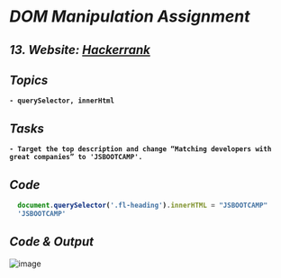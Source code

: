 # _DOM Manipulation Assignment_


## _13. Website: [Hackerrank](https://www.hackerrank.com/)_

<b>

## _Topics_
    - querySelector, innerHtml

## _Tasks_
    - Target the top description and change “Matching developers with great companies” to 'JSBOOTCAMP'.

## _Code_

```javascript
  document.querySelector('.fl-heading').innerHTML = "JSBOOTCAMP"
  'JSBOOTCAMP'
```
</b>

## _Code & Output_
![image](https://user-images.githubusercontent.com/91872149/193190633-64d089d4-2963-4202-91d2-d5c8998ae3ca.png)
